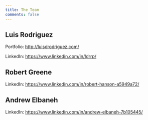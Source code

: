 ```yaml
---
title: The Team
comments: false
---
```


## Luis Rodriguez

Portfolio: http://luisdrodriguez.com/

LinkedIn: https://www.linkedin.com/in/ldrrp/


## Robert Greene

LinkedIn: https://www.linkedin.com/in/robert-hanson-a5949a72/

## Andrew Elbaneh

LinkedIn: https://www.linkedin.com/in/andrew-elbaneh-7b105445/
